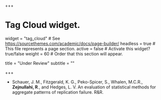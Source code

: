 +++

# Tag Cloud widget.
widget = "tag_cloud"  # See https://sourcethemes.com/academic/docs/page-builder/
headless = true  # This file represents a page section.
active = false # Activate this widget? true/false
weight = 60  # Order that this section will appear.

title = "Under Review"
subtitle = ""

+++

- Schauer, J. M., Fitzgerald, K. G., Peko-Spicer, S., Whalen, M.C.R., **Zejnullahi, R**., and Hedges, L. V. An evaluation of statistical methods for aggregate patterns of replication failure. R&R.
